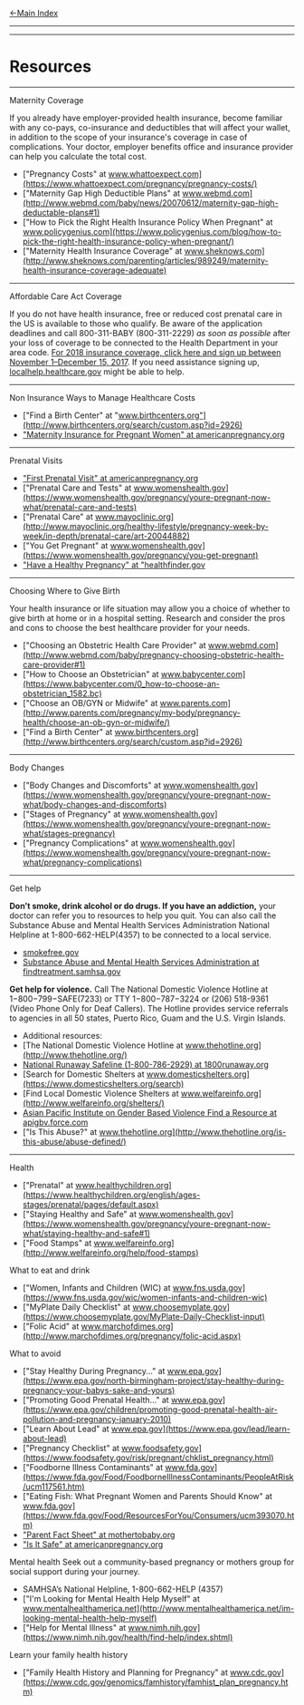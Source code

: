 
[←Main Index](/ReadMe.md) 

---
---

# Resources

---    
Maternity Coverage

If you already have employer-provided health insurance, become familiar with any co-pays, co-insurance and deductibles that will affect your wallet, in addition to the scope of your insurance's coverage in case of complications. Your doctor, employer benefits office and insurance provider can help you calculate the total cost.
  - ["Pregnancy Costs" at www.whattoexpect.com](https://www.whattoexpect.com/pregnancy/pregnancy-costs/)  
  - ["Maternity Gap High Deductible Plans" at www.webmd.com](http://www.webmd.com/baby/news/20070612/maternity-gap-high-deductable-plans#1)  
  - ["How to Pick the Right Health Insurance Policy When Pregnant" at www.policygenius.com](https://www.policygenius.com/blog/how-to-pick-the-right-health-insurance-policy-when-pregnant/)  
  - ["Maternity Health Insurance Coverage" at www.sheknows.com](http://www.sheknows.com/parenting/articles/989249/maternity-health-insurance-coverage-adequate)  

---      
Affordable Care Act Coverage

If you do not have health insurance, free or reduced cost prenatal care in the US is available to those who qualify. Be aware of the application deadlines and call 800-311-BABY (800-311-2229) *as soon as possible* after your loss of coverage to be connected to the Health Department in your area code. 
[For 2018 insurance coverage, click here and sign up between November 1–December 15, 2017](https://www.healthcare.gov/). If you need assistance signing up, [localhelp.healthcare.gov](https://localhelp.healthcare.gov) might be able to help.

---     
Non Insurance Ways to Manage Healthcare Costs
  - ["Find a Birth Center" at "www.birthcenters.org"](http://www.birthcenters.org/search/custom.asp?id=2926)  
  - ["Maternity Insurance for Pregnant Women" at americanpregnancy.org](http://americanpregnancy.org/planning/maternity-insurance-for-pregnant-women/)  

---    
Prenatal Visits
  - ["First Prenatal Visit" at americanpregnancy.org](http://americanpregnancy.org/planning/first-prenatal-visit/)
  - ["Prenatal Care and Tests" at www.womenshealth.gov](https://www.womenshealth.gov/pregnancy/youre-pregnant-now-what/prenatal-care-and-tests)
  - ["Prenatal Care" at www.mayoclinic.org](http://www.mayoclinic.org/healthy-lifestyle/pregnancy-week-by-week/in-depth/prenatal-care/art-20044882)
  - ["You Get Pregnant" at www.womenshealth.gov](https://www.womenshealth.gov/pregnancy/you-get-pregnant)
  - ["Have a Healthy Pregnancy" at "healthfinder.gov](https://healthfinder.gov/HealthTopics/Dispatch.aspx?q1=pregnancy&q2=doctor-and-midwife-visits&q3=have-a-healthy-pregnancy)

---    
Choosing Where to Give Birth

Your health insurance or life situation may allow you a choice of whether to give birth at home or in a hospital setting. Research and consider the pros and cons to choose the best healthcare provider for your needs.
  - ["Choosing an Obstetric Health Care Provider" at www.webmd.com](http://www.webmd.com/baby/pregnancy-choosing-obstetric-health-care-provider#1)
  - ["How to Choose an Obstetrician" at www.babycenter.com](https://www.babycenter.com/0_how-to-choose-an-obstetrician_1582.bc)
  - ["Choose an OB/GYN or Midwife" at www.parents.com](http://www.parents.com/pregnancy/my-body/pregnancy-health/choose-an-ob-gyn-or-midwife/)
  - ["Find a Birth Center" at www.birthcenters.org](http://www.birthcenters.org/search/custom.asp?id=2926)

---    
Body Changes

  - ["Body Changes and Discomforts" at www.womenshealth.gov](https://www.womenshealth.gov/pregnancy/youre-pregnant-now-what/body-changes-and-discomforts)
  - ["Stages of Pregnancy" at www.womenshealth.gov](https://www.womenshealth.gov/pregnancy/youre-pregnant-now-what/stages-pregnancy)
  - ["Pregnancy Complications" at www.womenshealth.gov](https://www.womenshealth.gov/pregnancy/youre-pregnant-now-what/pregnancy-complications)

---    
Get help

**Don’t smoke, drink alcohol or do drugs. If you have an addiction,** your doctor can refer you to resources to help you quit. You can also call the Substance Abuse and Mental Health Services Administration National Helpline at 1-800-662-HELP(4357) to be connected to a local service.
  - [smokefree.gov](https://smokefree.gov)
  - [Substance Abuse and Mental Health Services Administration at findtreatment.samhsa.gov](https://findtreatment.samhsa.gov/)

**Get help for violence.** Call The National Domestic Violence Hotline at 1−800−799−SAFE(7233) or TTY 1−800−787−3224 or (206) 518-9361 (Video Phone Only for Deaf Callers). The Hotline provides service referrals to agencies in all 50 states, Puerto Rico, Guam and the U.S. Virgin Islands. 
  - Additional resources:
  - [The National Domestic Violence Hotline at www.thehotline.org](http://www.thehotline.org/)
  - [National Runaway Safeline (1-800-786-2929) at 1800runaway.org](https://www.1800runaway.org/)
  - [Search for Domestic Shelters at www.domesticshelters.org](https://www.domesticshelters.org/search)
  - [Find Local Domestic Violence Shelters at www.welfareinfo.org](http://www.welfareinfo.org/shelters/)   
  - [Asian Pacific Institute on Gender Based Violence Find a Resource at apigbv.force.com ](http://apigbv.force.com/)
  - ["Is This Abuse?" at www.thehotline.org](http://www.thehotline.org/is-this-abuse/abuse-defined/)

---    
Health
  - ["Prenatal" at www.healthychildren.org](https://www.healthychildren.org/english/ages-stages/prenatal/pages/default.aspx)
  - ["Staying Healthy and Safe" at www.womenshealth.gov](https://www.womenshealth.gov/pregnancy/youre-pregnant-now-what/staying-healthy-and-safe#1) 
  - ["Food Stamps" at www.welfareinfo.org](http://www.welfareinfo.org/help/food-stamps)

What to eat and drink
  - ["Women, Infants and Children (WIC) at www.fns.usda.gov](https://www.fns.usda.gov/wic/women-infants-and-children-wic)
  - ["MyPlate Daily Checklist" at www.choosemyplate.gov](https://www.choosemyplate.gov/MyPlate-Daily-Checklist-input)
  - ["Folic Acid" at www.marchofdimes.org](http://www.marchofdimes.org/pregnancy/folic-acid.aspx)

What to avoid
  - ["Stay Healthy During Pregnancy..." at www.epa.gov](https://www.epa.gov/north-birmingham-project/stay-healthy-during-pregnancy-your-babys-sake-and-yours)
  - ["Promoting Good Prenatal Health..." at www.epa.gov](https://www.epa.gov/children/promoting-good-prenatal-health-air-pollution-and-pregnancy-january-2010)
  - ["Learn About Lead" at www.epa.gov](https://www.epa.gov/lead/learn-about-lead)
  - ["Pregnancy Checklist" at www.foodsafety.gov](https://www.foodsafety.gov/risk/pregnant/chklist_pregnancy.html)
  - ["Foodborne Illness Contaminants" at www.fda.gov](https://www.fda.gov/Food/FoodborneIllnessContaminants/PeopleAtRisk/ucm117561.htm)
  - ["Eating Fish: What Pregnant Women and Parents Should Know" at www.fda.gov](https://www.fda.gov/Food/ResourcesForYou/Consumers/ucm393070.htm)
  - ["Parent Fact Sheet" at mothertobaby.org](http://mothertobaby.org/fact-sheets-parent/)
  - ["Is It Safe" at americanpregnancy.org](http://americanpregnancy.org/is-it-safe/)

Mental health
Seek out a community-based pregnancy or mothers group for social support during your journey. 
  - SAMHSA’s National Helpline, 1-800-662-HELP (4357)
  - ["I'm Looking for Mental Health Help Myself" at www.mentalhealthamerica.net](http://www.mentalhealthamerica.net/im-looking-mental-health-help-myself)
  - ["Help for Mental Illness" at www.nimh.nih.gov](https://www.nimh.nih.gov/health/find-help/index.shtml)

Learn your family health history
  - ["Family Health History and Planning for Pregnancy" at www.cdc.gov](https://www.cdc.gov/genomics/famhistory/famhist_plan_pregnancy.htm)

